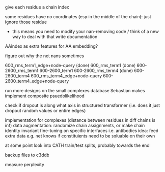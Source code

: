 give each residue a chain index

some residues have no coordinates (esp in the middle of the chain): just ignore those residue
- this means you need to modify your nan-removing code / think of a new way to deal with that
write documentation

AAindex as extra features for AA embedding?

figure out why the net nans sometimes

600_rms_term1_edge+node-query (done)
600_rms_term1 (done)
600-2600_rms_term1 
600-2600_term1
600-2600_rms_term4 (done)
600-2600_term4
600_rms_term4_edge+node-query
600-2600_term4_edge+node-query

run more designs on the small complexes database Sebastian makes
implement composite psuedolikelihood

check if dropout is along what axis in structured transformer (i.e. does it just dropout random values or entire edges)

implementation for complexes (distance between residues in diff chains is inf)
    data augmentation: randomize chain assignments, or make chain identity invariant
    fine-tuning on specific interfaces i.e. antibodies
    idea: feed extra data e.g. net knows if constituients need to be soluable on their own

at some point
    look into CATH train/test splits, probably towards the end

backup files to c3ddb

measure perplexity
